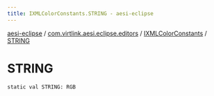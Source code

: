```yaml
---
title: IXMLColorConstants.STRING - aesi-eclipse
---
```


[aesi-eclipse](../../index.html) / [com.virtlink.aesi.eclipse.editors](../index.html) / [IXMLColorConstants](index.html) / [STRING](.)

# STRING

`static val STRING: RGB`